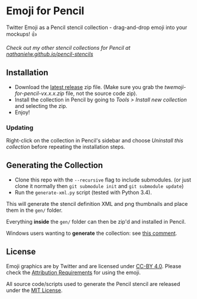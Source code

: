 # Emoji for Pencil

Twitter Emoji as a Pencil stencil collection - drag-and-drop emoji into your mockups! :thumbsup:

*Check out my other stencil collections for Pencil at [nathanielw.github.io/pencil-stencils](http://nathanielw.github.io/pencil-stencils/)*

## Installation
- Download the [latest release](https://github.com/nathanielw/Twemoji-for-Pencil/releases/latest) zip file. (Make sure you grab the _twemoji-for-pencil-vx.x.x.zip_ file, not the source code zip).
- Install the collection in Pencil by going to *Tools > Install new collection* and selecting the zip.
- Enjoy!

### Updating
Right-click on the collection in Pencil's sidebar and choose _Uninstall this collection_ before repeating the installation steps.

## Generating the Collection
- Clone this repo with the `--recursive` flag to include submodules. (or just clone it normally then `git submodule init` and `git submodule update`)
- Run the `generate-xml.py` script (tested with Python 3.4).

This will generate the stencil definition XML and png thumbnails and place them in the `gen/` folder.

Everything **inside** the `gen/` folder can then be zip'd and installed in Pencil.

Windows users wanting to **generate** the collection: see [this comment](https://github.com/nathanielw/Material-Icons-for-Pencil/issues/2#issuecomment-108849198).

## License
Emoji graphics are by Twitter and are licensed under [CC-BY 4.0](https://creativecommons.org/licenses/by/4.0/). Please check the [Attribution Requirements](https://github.com/twitter/twemoji#attribution-requirements) for using the emoji.

All source code/scripts used to generate the Pencil stencil are released under the [MIT License](LICENSE).
